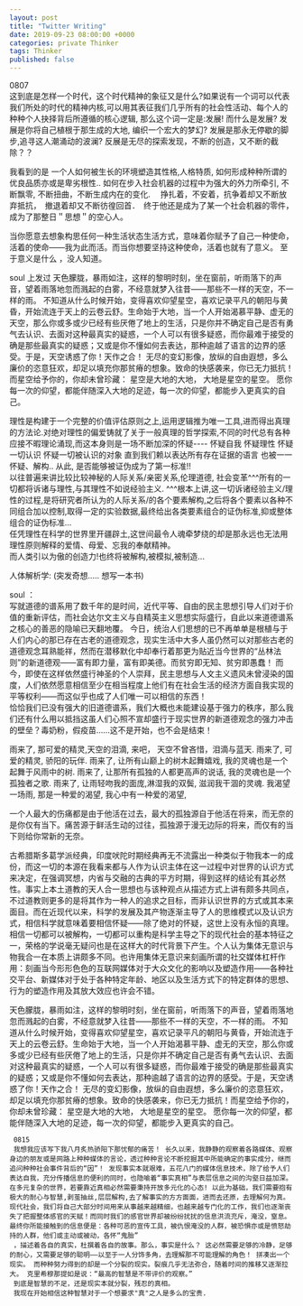 ```yaml
---
layout: post
title: "Twitter Writing"
date: 2019-09-23 08:00:00 +0000
categories: private Thinker
tags: Thinker
published: false
---
```


0807   
这到底是怎样一个时代，这个时代精神的象征又是什么?如果说有一个词可以代表我们所处的时代的精神内核,可以用其表征我们几乎所有的社会性活动、每个人的种种个人抉择背后所遵循的核心逻辑, 那么这个词一定是:发展! 而什么是发展? 发展是你将自己植根于那生成的大地, 编织一个宏大的梦幻? 发展是那永无停歇的脚步,追寻这人潮涌动的波澜? 反展是无尽的探索发现，不断的创造，又不断的截除？？  


我看到的是 一个人如何被生长的环境塑造其性格,人格特质, 如何形成种种所谓的优良品质亦或是卑劣根性.. 如何在步入社会机器的过程中为强大的外力所牵引, 不断飘零, 不断扭曲，不断生成内在的变化.　 挣扎着，不安着，抗争着却又不断放弃抵抗，　撤退着却又不断彷徨回首．　终于他还是成为了某一个社会机器的零件，成为了那整日＂思想＂的空心人。  


当你愿意去想象构思任何一种生活状态生活方式，意味着你赋予了自己一种使命，活着的使命——我为此而活。而当你想要坚持这种使命，活着也就有了意义。 至于意义是什么 ，没人知道。   



soul 上发过
天色朦胧，暴雨如注，这样的黎明时刻，坐在窗前，听雨落下的声音，望着雨落地忽而溅起的白雾，不经意就梦入往昔——那些不一样的天空，不一样的雨。
 不知道从什么时候开始，变得喜欢仰望星空，喜欢记录平凡的朝阳与黄昏，开始流连于天上的云卷云舒。生命始于大地，当一个人开始渴慕平静、虚无的天空，那么你或多或少已经有些厌倦了地上的生活，只是你并不确定自己是否有勇气去认识、去面对这种最真实的疑惑，一个人可以有很多疑惑，而你最难于接受的确是那些最真实的疑惑；又或是你不懂如何去表达，那种逾越了语言的边界的感受。于是，天空诱惑了你！天作之合！
  无尽的变幻影像，放纵的自由遐想，多么廉价的恣意狂欢，却足以填充你那贫瘠的想象。致命的快感袭来，你已无力抵抗！而星空给予你的，你却未曾珍藏：
  星空是大地的大地，
  大地是星空的星空。
  愿你每一次的仰望，都能伴随深入大地的足迹，每一次的仰望，都能步入更真实的自己。     



  理性是构建于一个完整的价值评估原则之上,运用逻辑推为唯一工具,进而得出真理的方法论.对绝对理性的偏爱铸就了关于一般真理的哲学探索,不同的时代总有各种应接不暇理论涌现,而这本身则是一场不断加深的怀疑----
  怀疑自我
  怀疑理性
  怀疑一切认识
  怀疑一切被认识的对象
  直到我们赖以表达所有存在证据的语言 也被一一怀疑、解构..
  从此,  是否能够被证伪成为了第一标准!!  
  以往普遍来讲比较比较神秘的人际关系/亲密关系,伦理道德, 社会变革^^^所有的一切都将诉诸与理性,与其理性不如说经验主义.   ^^^根本上讲,这一切诉诸经验主义/理性的过程,是将研究者所认为的人际关系/的各个要素解构,之后将各个要素以各种不同组合加以控制,取得一定的实验数据,最终给出各类要素组合的证伪标准,抑或整体组合的证伪标准...  
  任凭理性在科学的世界里开疆辟土,这世间最令人魂牵梦绕的却是那永远也无法用理性原则解释的爱情、母爱、忘我的奉献精神。  
  而人类引以为傲的创造力!也终将被解构,被模拟,被制造...  

  人体解析学: (突发奇想.....  想写一本书)


  soul ：   
  写就道德的谱系用了数千年的是时间，近代平等、自由的民主思想引导人们对于价值的重新评估，而社会达尔文主义与自精英主义思想实际盛行，自此以来道德谱系之核心的善恶的隐喻已天翻地覆。
  今日，统治人们思想的已不再单单是根植与于人们内心的那已存在古老的道德观念，现实生活中大多人虽仍然可以对那些古老的道德观念耳熟能祥，然而在潜移默化中却奉行着那更为贴近当今世界的“丛林法则”的新道德观——富有即力量，富有即美德。而贫穷即无知、贫穷即愚蠢！
  而今，即使在这样依然盛行神圣的个人崇拜，民主思想与人文主义遗风未曾浸染的国度，人们依然愿意相信至少在相当程度上他们有在社会生活的经济方面自我实现的平等权利——而这似乎也成了人们唯一可以相信的东西！  
  恰恰我们已没有强大的旧道德谱系，我们大概也未能建设基于强力的秩序，那么我们还有什么用以抵挡这虽人们心照不宣却盛行于现实世界的新道德观念的强力冲击的壁垒？毒奶粉，假疫苗……这不是开始，也不会是结束！   


  雨来了, 那可爱的精灵,天空的泪滴, 
  来吧， 天空不曾吝惜，泪滴与蓝天.
  雨来了, 可爱的精灵, 骄阳的玩伴. 
  雨来了, 让所有山巅上的树木起舞嬉戏, 我的灵魂也是一个起舞于风雨中的树.
  雨来了, 让那所有孤独的人都更高声的说话,  我的灵魂也是一个孤独者之歌.
  雨来了, 让雨轻吻我的面庞,淋湿我的双鬓, 滋润我干涸的灵魂.
  我渴望一场雨, 那是一种爱的渴望,
  我心中有一种爱的渴望, 
     
     
   一个人最大的伤痛都是由于他活在过去，最大的孤独源自于他活在将来，而无奈的是你仅有当下。痛苦源于鲜活生动的过往，孤独源于漫无边际的将来，而仅有的当下则给你常新的无奈。  


   古希腊斯多葛学派经典，印度吠陀时期经典再无不流露出一种类似于物我本一的成份，而这一切的本源在我看来都与人作为认识主体在这一过程中对世界的认识方式来决定，在强调冥想，内省与交融的古典的平方时期，得到这样的结论有其必然性。事实上本土道教的天人合一思想也与该种观点从描述方式上讲有颇多共同点，不过道教则更多的是将其作为一种人的追求之目标，而非认识世界的方式或其本来面目。而在近现代以来，科学的发展及其产物逐渐主导了人的思维模式以及认识方式，相信科学就意味着要相信怀疑——除了绝对的怀疑，这世上没有永恒的真理。相信一切都可以被解构，一切都可以重构是科学主导之下的现代社会的基本特征之一，荣格的学说毫无疑问也是在这样大的时代背景下产生。个人认为集体无意识与物我合一在本质上讲颇多不同。也许用集体无意识来刻画所谓的社交媒体杠杆作用：刻画当今形形色色的互联网媒体对于大众文化的影响以及塑造作用——各种社交平台、新媒体对于处于各种特定年龄、地区以及生活方式下的特定群体的思想、行为的塑造作用及其放大效应也许会不错。


   天色朦胧，暴雨如注，这样的黎明时刻，坐在窗前，听雨落下的声音，望着雨落地忽而溅起的白雾，不经意就梦入往昔——那些不一样的天空，不一样的雨。
    不知道从什么时候开始，变得喜欢仰望星空，喜欢记录平凡的朝阳与黄昏，开始流连于天上的云卷云舒。生命始于大地，当一个人开始渴慕平静、虚无的天空，那么你或多或少已经有些厌倦了地上的生活，只是你并不确定自己是否有勇气去认识、去面对这种最真实的疑惑，一个人可以有很多疑惑，而你最难于接受的确是那些最真实的疑惑；又或是你不懂如何去表达，那种逾越了语言的边界的感受。于是，天空诱惑了你！天作之合！
     无尽的变幻影像，放纵的自由遐想，多么廉价的恣意狂欢，却足以填充你那贫瘠的想象。致命的快感袭来，你已无力抵抗！而星空给予你的，你却未曾珍藏：
     星空是大地的大地，
     大地是星空的星空。
     愿你每一次的仰望，都能伴随深入大地的足迹，每一次的仰望，都能步入更真实的自己。   


     0815  
     我想我应该写下我八月炙热骄阳下那忧郁的痛苦！ 长久以来，我静静的观察着各路媒体、观察身边的朋友或是网路上种种媒体的言论，透过种种言论不断挖掘其中所能确定的事实成分，继而追问种种社会事件背后的“因”！ 发现事实本就艰难，五花八门的媒体信息技术，除了给予人们表达自我，充分传播信息的便利的同时，也隐喻着“事实真相”与表层信息之间的沟壑日益加深。在多元复杂的世界，若要靠近真相必然需要秉持开放多元化的心态! 以此为基础，我们需要抱有极大的耐心与智慧,剥茧抽丝,层层解构,去了解事实的方方面面，进而去还原，去理解何为真。现代社会，我们将自己大部分时间用来从事越来越精细，也越来越专门化的工作，我们也逐渐丧失了把握整体感官的天赋！而同时我们的感官世界却被纷纷扰扰的信息洪流充斥，淹没，窒息。 最终你所能接触到的信息便是：各种可恶的宣传工具，被仇恨淹没的人群，被恐惧亦或是愤怒劫持的人群，他们或主动或被动，各怀“鬼胎”
     ，描述着各自的真实，杜撰着各自的故事。那么，事实是什么？ 这必然需要足够的冷静，足够的耐心，又需要足够的聪明——以至于一人分饰多角，去理解那不可能理解的角色！ 拼凑出一个现实。 而种种努力得到的却是一个分裂的现实。裂痕几乎无法弥合，随着时间的推移又逐渐拉大。 克里希穆那提如是说：“最高的智慧是不带评价的观察。” 
     到底是智慧的不足，还是现实本就分裂，残忍的真相。
     我现在开始相信这种智慧对于一个想要求"真"之人是多么的宝贵.
